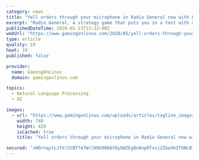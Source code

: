 ```yaml
---
category: news
title: "Yell orders through your microphone in Radio General now with Linux voice support"
excerpt: "Radio General, a strategy game that puts you in a tent with a radio and a map and has you direct troops around released recently with Linux support."
publishedDateTime: 2020-05-13T13:33:00Z
webUrl: "https://www.gamingonlinux.com/2020/05/yell-orders-through-your-microphone-in-radio-general-now-with-linux-voice-support/comment_id=180837"
type: article
quality: 19
heat: 19
published: false

provider:
  name: GamingOnLinux
  domain: gamingonlinux.com

topics:
  - Natural Language Processing
  - AI

images:
  - url: "https://www.gamingonlinux.com/uploads/articles/tagline_images/1550381327id16655gol.jpg"
    width: 740
    height: 420
    isCached: true
    title: "Yell orders through your microphone in Radio General now with Linux voice support"

secured: "xNOrnqytLJYV/StBTfAfWclH9U9066VQyGWZEg8n8opRTxxjZIbeUhZf6Nc8JwGF+7ljn65zpn26+c6jEBFVhk3iIzHrl5lS58ZgjZMEZfePnIc+8Cjn7x8+MpcID9RA0O4d/JHyy/VDAd9mOFAc/oBDb9Y3qr8sNOmKxSUDnKhsTD26BTCwbqjIp/EpM2CI3pQB9DJP5306AcGrD+Xc8jy7teD/iIQeN9ZhJX86ko5OYMgfReSbzFo+w/ePfuDUy8LTuX1QrielZjv9jx1NekYJUl0ecZPXWphJURvaMhPns2qwPtn9AMhnk2bWGjdFB+ZmnWzfG1M4pPsMo9kZSjGINXZwM20/L7AcKCUJotIM9rrdHKAdDn+GMX2NL1Mev+EuFqpe+zzXMahlTWlq3H2Q56WWvhM7iGE0nCWyvfejMQEPealKY2NbCuNrWq+Bob4y2wEiSJ31hhdNFyin7vZPc/DtfsC2QJ69cqMTc7o=;J7ShBCCyerAva5vMfcxffQ=="
---
```


